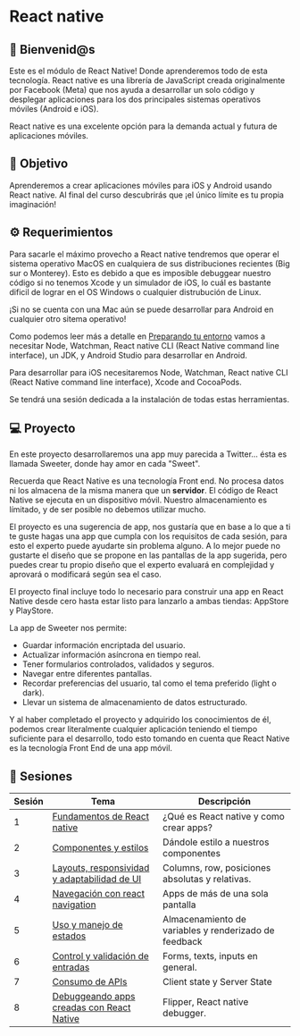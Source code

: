 # React native

## :wave: Bienvenid@s

Este es el módulo de React Native! Donde aprenderemos todo de esta tecnología.
React native es una librería de JavaScript creada originalmente por Facebook (Meta) que nos ayuda a desarrollar un solo código y desplegar aplicaciones para los dos principales sistemas operativos móviles (Android e iOS).

React native es una excelente opción para la demanda actual y futura de aplicaciones móviles.

## :dart: Objetivo

Aprenderemos a crear aplicaciones móviles para iOS y Android usando React native. Al final del curso descubrirás que ¡el único límite es tu propia imaginación!

## :gear: Requerimientos

Para sacarle el máximo provecho a React native tendremos que operar el sistema operativo MacOS en cualquiera de sus distribuciones recientes (Big sur o Monterey). Esto es debido a que es imposible debuggear nuestro código si no tenemos Xcode y un simulador de iOS, lo cuál es bastante dificil de lograr en el OS Windows o cualquier distrubución de Linux.

¡Si no se cuenta con una Mac aún se puede desarrollar para Android en cualquier otro sitema operativo!

Como podemos leer más a detalle en [Preparando tu entorno](https://reactnative.dev/docs/environment-setup) vamos a necesitar Node, Watchman, React native CLI (React Native command line interface), un JDK, y Android Studio para desarrollar en Android.

Para desarrollar para iOS necesitaremos Node, Watchman, React native CLI (React Native command line interface), Xcode and CocoaPods.

Se tendrá una sesión dedicada a la instalación de todas estas herramientas.

## 💻 Proyecto

En este proyecto desarrollaremos una app muy parecida a Twitter... ésta es llamada Sweeter, donde hay amor en cada "Sweet".

Recuerda que React Native es una tecnología Front end. No procesa datos ni los almacena de la misma manera que un **servidor**. El código de React Native se ejecuta en un dispositivo móvil. Nuestro almacenamiento es límitado, y de ser posible no debemos utilizar mucho.

El proyecto es una sugerencia de app, nos gustaría que en base a lo que a ti te guste hagas una app que cumpla con los requisitos de cada sesión, para esto el experto puede ayudarte sin problema alguno. A lo mejor puede no gustarte el diseño que se propone en las pantallas de la app sugerida, pero puedes crear tu propio diseño que el experto evaluará en complejidad y aprovará o modificará según sea el caso.

El proyecto final incluye todo lo necesario para construir una app en React Native desde cero hasta estar listo para lanzarlo a ambas tiendas: AppStore y PlayStore.

La app de Sweeter nos permite:

- Guardar información encriptada del usuario.
- Actualizar información asíncrona en tiempo real.
- Tener formularios controlados, validados y seguros.
- Navegar entre diferentes pantallas.
- Recordar preferencias del usuario, tal como el tema preferido (light o dark).
- Llevar un sistema de almacenamiento de datos estructurado.

Y al haber completado el proyecto y adquirido los conocimientos de él, podemos crear literalmente cualquier aplicación teniendo el tiempo suficiente para el desarrollo, todo esto tomando en cuenta que React Native es la tecnología Front End de una app móvil.

## :bookmark_tabs: Sesiones 

| Sesión | Tema                                                         | Descripción                                           |
|--------|--------------------------------------------------------------|-------------------------------------------------------|
|    1   | [Fundamentos de React native](./Sesion-01)                   | ¿Qué es React native y como crear apps?               |
|    2   | [Componentes y estilos](./Sesion-02)                         | Dándole estilo a nuestros componentes                 |
|    3   | [Layouts, responsividad y adaptabilidad de UI](./Sesion-03)  | Columns, row, posiciones absolutas y relativas.       |
|    4   | [Navegación con react navigation](./Sesion-04)               | Apps de más de una sola pantalla                      |
|    5   | [Uso y manejo de estados](./Sesion-05)                       | Almacenamiento de variables y renderizado de feedback |
|    6   | [Control y validación de entradas](./Sesion-06)              | Forms, texts, inputs en general.                      |
|    7   | [Consumo de APIs](./Sesion-07)                               | Client state y Server State                           |
|    8   | [Debuggeando apps creadas con React Native](./Sesion-08)     | Flipper, React native debugger.                       |